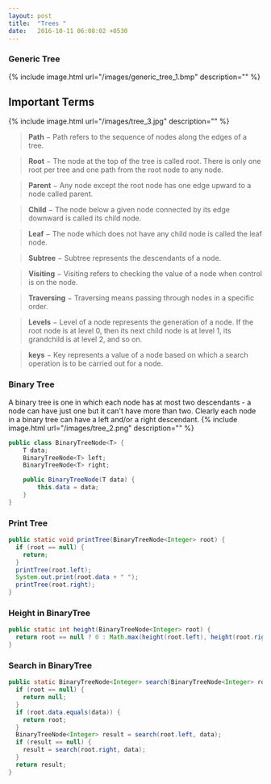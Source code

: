 ```yaml
---
layout: post
title:  "Trees "
date:   2016-10-11 06:08:02 +0530
---
```

### Generic Tree
{% include image.html url="/images/generic_tree_1.bmp" description="" %}


## Important Terms

{% include image.html url="/images/tree_3.jpg" description="" %}
> **Path** − Path refers to the sequence of nodes along the edges of a tree.

> **Root** − The node at the top of the tree is called root. There is only one root per tree and one path from the root node to any node.

> **Parent** − Any node except the root node has one edge upward to a node called parent.

> **Child** − The node below a given node connected by its edge downward is called its child node.

> **Leaf** − The node which does not have any child node is called the leaf node.

> **Subtree** − Subtree represents the descendants of a node.

> **Visiting** − Visiting refers to checking the value of a node when control is on the node.

> **Traversing** − Traversing means passing through nodes in a specific order.

> **Levels** − Level of a node represents the generation of a node. If the root node is at level 0, then its next child node is at level 1, its grandchild is at level 2, and so on.

> **keys** − Key represents a value of a node based on which a search operation is to be carried out for a node.

### Binary Tree
A binary tree is one in which each node has at most two descendants - a node can have just one but it can't have more than two. Clearly each node in a binary tree can have a left and/or a right descendant.
{% include image.html url="/images/tree_2.png" description="" %}

~~~java
public class BinaryTreeNode<T> {
	T data;
	BinaryTreeNode<T> left;
	BinaryTreeNode<T> right;

	public BinaryTreeNode(T data) {
		this.data = data;
	}
}
~~~
### Print Tree
~~~java
public static void printTree(BinaryTreeNode<Integer> root) {
  if (root == null) {
    return;
  }
  printTree(root.left);
  System.out.print(root.data + " ");
  printTree(root.right);
}
~~~
### Height in BinaryTree
~~~java
public static int height(BinaryTreeNode<Integer> root) {
  return root == null ? 0 : Math.max(height(root.left), height(root.right)) + 1;
}
~~~
### Search in BinaryTree
~~~java
public static BinaryTreeNode<Integer> search(BinaryTreeNode<Integer> root, Integer data) {
  if (root == null) {
    return null;
  }
  if (root.data.equals(data)) {
    return root;
  }
  BinaryTreeNode<Integer> result = search(root.left, data);
  if (result == null) {
    result = search(root.right, data);
  }
  return result;
}
~~~
